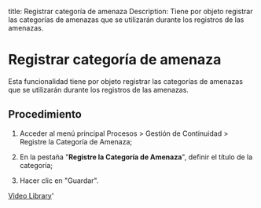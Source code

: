 title: Registrar categoría de amenaza
Description: Tiene por objeto registrar las categorías de amenazas que se utilizarán durante los registros de las amenazas.
# Registrar categoría de amenaza

Esta funcionalidad tiene por objeto registrar las categorías de amenazas que se utilizarán durante los registros de las amenazas.

Procedimiento
-------------

1.  Acceder al menú principal Procesos \> Gestión de Continuidad \> Registre la
    Categoría de Amenaza;

2.  En la pestaña "**Registre la Categoría de Amenaza**", definir el título de
    la categoría;

3.  Hacer clic en "Guardar".

<i class='fa fa-youtube-play  fa-2x' style='color:#97ce17;vertical-align: middle;'> </i> [Video Library](https://www.youtube.com/playlist?list=PLB5qK2uzf2RMHcgQuDIzcuLqoHXYfihz1)'

<!-- !!! tip "About"

    <b>Product/Version:</b> CITSmart | 8.00 &nbsp;&nbsp;
    <b>Updated:</b>01/24/2021 – Larissa Lourenço
